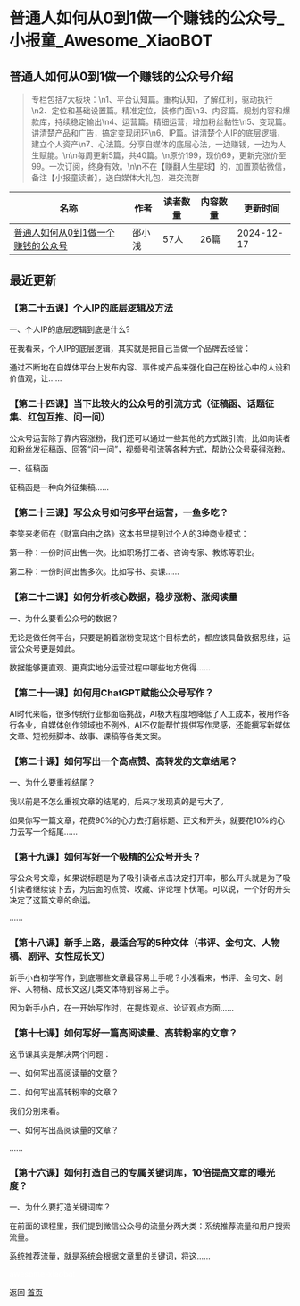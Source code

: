 # 普通人如何从0到1做一个赚钱的公众号_小报童_Awesome_XiaoBOT

## 普通人如何从0到1做一个赚钱的公众号介绍
> 专栏包括7大板块：\n1、平台认知篇。重构认知，了解红利，驱动执行\n2、定位和基础设置篇。精准定位，装修门面\n3、内容篇。规划内容和爆款库，持续稳定输出\n4、运营篇。精细运营，增加粉丝黏性\n5、变现篇。讲清楚产品和广告，搞定变现闭环\n6、IP篇。讲清楚个人IP的底层逻辑，建立个人资产\n7、心法篇。分享自媒体的底层心法，一边赚钱，一边为人生赋能。\n\n每周更新5篇，共40篇。\n原价199，现价69，更新完涨价至99。一次订阅，终身有效。\n\n不在【赚翻人生星球】的，加置顶帖微信，备注【小报童读者】，送自媒体大礼包，进交流群  
  


|名称|作者|读者数量|内容数量|更新时间|
|---|---|---|---|---|
|[普通人如何从0到1做一个赚钱的公众号](https://xiaobot.net/p/enlargeyourself?refer=0b133df9-27dc-423b-8101-639049001c13)|邵小浅|57人|26篇|2024-12-17|

## 最近更新
### 【第二十五课】个人IP的底层逻辑及方法

一、个人IP的底层逻辑到底是什么?

在我看来，个人IP的底层逻辑，其实就是把自己当做一个品牌去经营：

通过不断地在自媒体平台上发布内容、事件或产品来强化自己在粉丝心中的人设和价值观，让......

### 【第二十四课】当下比较火的公众号的引流方式（征稿函、话题征集、红包互推、问一问）

公众号运营除了靠内容涨粉，我们还可以通过一些其他的方式做引流，比如向读者和粉丝发征稿函、回答“问一问”，视频号引流等各种方式，帮助公众号获得涨粉。

一、征稿函

征稿函是一种向外征集稿......

### 【第二十三课】写公众号如何多平台运营，一鱼多吃？

李笑来老师在《财富自由之路》这本书里提到过个人的3种商业模式：

第一种：一份时间出售一次。比如职场打工者、咨询专家、教练等职业。

第二种：一份时间出售多次。比如写书、卖课......

### 【第二十二课】如何分析核心数据，稳步涨粉、涨阅读量

一、为什么要看公众号的数据？

无论是做任何平台，只要是朝着涨粉变现这个目标去的，都应该具备数据思维，运营公众号更是如此。

数据能够更直观、更真实地分运营过程中哪些地方做得......

### 【第二十一课】如何用ChatGPT赋能公众号写作？

AI时代来临，很多传统行业都面临挑战，AI极大程度地降低了人工成本，被用作各行各业，自媒体创作领域也不例外，AI不仅能帮忙提供写作灵感，还能撰写新媒体文章、短视频脚本、故事、课稿等各类文案。

### 【第二十课】如何写出一个高点赞、高转发的文章结尾？

一、为什么要重视结尾？

我以前是不怎么重视文章的结尾的，后来才发现真的是亏大了。

如果你写一篇文章，花费90%的心力去打磨标题、正文和开头，就要花10%的心力去写一个结尾......

### 【第十九课】如何写好一个吸精的公众号开头？

写公众号文章，如果说标题是为了吸引读者点击决定打开率，那么开头就是为了吸引读者继续读下去，为后面的点赞、收藏、评论埋下伏笔。可以说，一个好的开头决定了这篇文章的命运。

......

### 【第十八课】新手上路，最适合写的5种文体（书评、金句文、人物稿、剧评、女性成长文）

新手小白初学写作，到底哪些文章最容易上手呢？小浅看来，书评、金句文、剧评、人物稿、成长文这几类文体特别容易上手。

因为新手小白，在一开始写作时，在提炼观点、论证观点方面......

### 【第十七课】如何写好一篇高阅读量、高转粉率的文章？

这节课其实是解决两个问题：

一、如何写出高阅读量的文章？

二、如何写出高转粉率的文章？

我们分别来看。

一、如何写出高阅读量的文章？

......

### 【第十六课】如何打造自己的专属关键词库，10倍提高文章的曝光度？

一、为什么要打造关键词库？

在前面的课程里，我们提到微信公众号的流量分两大类：系统推荐流量和用户搜索流量。

系统推荐流量，就是系统会根据文章里的关键词，将这......


<a href="https://github.com/Reno9527/awesome-xiaobot" style="color: white; text-decoration: none;">awesome-xiaobot</a>

返回 [首页](../README.md)
